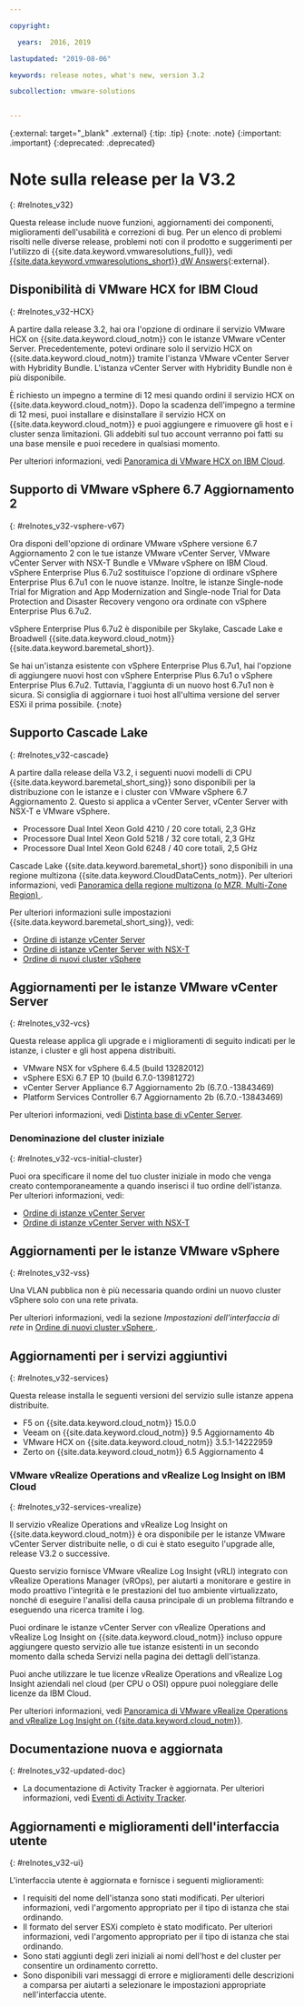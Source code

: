 ```yaml
---

copyright:

  years:  2016, 2019

lastupdated: "2019-08-06"

keywords: release notes, what's new, version 3.2

subcollection: vmware-solutions


---
```


{:external: target="_blank" .external}
{:tip: .tip}
{:note: .note}
{:important: .important}
{:deprecated: .deprecated}

# Note sulla release per la V3.2
{: #relnotes_v32}

Questa release include nuove funzioni, aggiornamenti dei componenti, miglioramenti dell'usabilità e correzioni di bug. Per un elenco di problemi risolti nelle diverse release, problemi noti con il prodotto e suggerimenti per l'utilizzo di {{site.data.keyword.vmwaresolutions_full}}, vedi [{{site.data.keyword.vmwaresolutions_short}} dW Answers](https://developer.ibm.com/answers/topics/cloudvmw/){:external}.

## Disponibilità di VMware HCX for IBM Cloud
{: #relnotes_v32-HCX}

A partire dalla release 3.2, hai ora l'opzione di ordinare il servizio VMware HCX on {{site.data.keyword.cloud_notm}} con le istanze VMware vCenter Server. Precedentemente, potevi ordinare solo il servizio HCX on {{site.data.keyword.cloud_notm}} tramite l'istanza VMware vCenter Server with Hybridity Bundle. L'istanza vCenter Server with Hybridity Bundle non è più disponibile.

È richiesto un impegno a termine di 12 mesi quando ordini il servizio HCX on {{site.data.keyword.cloud_notm}}. Dopo la scadenza dell'impegno a termine di 12 mesi, puoi installare e disinstallare il servizio HCX on {{site.data.keyword.cloud_notm}} e puoi aggiungere e rimuovere gli host e i cluster senza limitazioni. Gli addebiti sul tuo account verranno poi fatti su una base mensile e puoi recedere in qualsiasi momento.

Per ulteriori informazioni, vedi [Panoramica di VMware HCX on IBM Cloud](/docs/services/vmwaresolutions?topic=vmware-solutions-hcx_considerations).

## Supporto di VMware vSphere 6.7 Aggiornamento 2
{: #relnotes_v32-vsphere-v67}

Ora disponi dell'opzione di ordinare VMware vSphere versione 6.7 Aggiornamento 2 con le tue istanze VMware vCenter Server, VMware vCenter Server with NSX-T Bundle e VMware vSphere on IBM Cloud. vSphere Enterprise Plus 6.7u2 sostituisce l'opzione di ordinare vSphere Enterprise Plus 6.7u1 con le nuove istanze. Inoltre, le istanze Single-node Trial for Migration and App Modernization and Single-node Trial for Data Protection and Disaster Recovery vengono ora ordinate con vSphere Enterprise Plus 6.7u2.

vSphere Enterprise Plus 6.7u2 è disponibile per Skylake, Cascade Lake e Broadwell {{site.data.keyword.cloud_notm}} {{site.data.keyword.baremetal_short}}.

Se hai un'istanza esistente con vSphere Enterprise Plus 6.7u1, hai l'opzione di aggiungere nuovi host con vSphere Enterprise Plus 6.7u1 o vSphere Enterprise Plus 6.7u2. Tuttavia, l'aggiunta di un nuovo host 6.7u1 non è sicura. Si consiglia di aggiornare i tuoi host all'ultima versione del server ESXi il prima possibile.
{:note}

## Supporto Cascade Lake
{: #relnotes_v32-cascade}

A partire dalla release della V3.2, i seguenti nuovi modelli di CPU {{site.data.keyword.baremetal_short_sing}} sono disponibili per la distribuzione con le istanze e i cluster con VMware vSphere 6.7 Aggiornamento 2. Questo si applica a vCenter Server, vCenter Server with NSX-T e VMware vSphere.

* Processore Dual Intel Xeon Gold 4210 / 20 core totali, 2,3 GHz
* Processore Dual Intel Xeon Gold 5218 / 32 core totali, 2,3 GHz
* Processore Dual Intel Xeon Gold 6248 / 40 core totali, 2,5 GHz

Cascade Lake {{site.data.keyword.baremetal_short}} sono disponibili in una regione multizona {{site.data.keyword.CloudDataCents_notm}}. Per ulteriori informazioni, vedi [Panoramica della regione multizona (o MZR, Multi-Zone Region)
](/docs/infrastructure/loadbalancer-service?topic=loadbalancer-service-multi-zone-region-mzr-overview).

Per ulteriori informazioni sulle impostazioni {{site.data.keyword.baremetal_short_sing}}, vedi:

* [Ordine di istanze vCenter Server](/docs/services/vmwaresolutions?topic=vmware-solutions-vc_orderinginstance#vc_orderinginstance-cascade)
* [Ordine di istanze vCenter Server with NSX-T](/docs/services/vmwaresolutions?topic=vmware-solutions-vc_nsx-t_orderinginstance#vc_nsx-t_orderinginstance-cascade)
* [Ordine di nuovi cluster vSphere](/docs/services/vmwaresolutions?topic=vmware-solutions-vs_orderinginstances#vs_orderinginstance-cascade)

## Aggiornamenti per le istanze VMware vCenter Server
{: #relnotes_v32-vcs}

Questa release applica gli upgrade e i miglioramenti di seguito indicati per le istanze, i cluster e gli host appena distribuiti.

* VMware NSX for vSphere 6.4.5 (build 13282012)
* vSphere ESXi 6.7 EP 10 (build 6.7.0-13981272)
* vCenter Server Appliance 6.7 Aggiornamento 2b (6.7.0.-13843469)
* Platform Services Controller 6.7 Aggiornamento 2b (6.7.0.-13843469)

Per ulteriori informazioni, vedi [Distinta base di vCenter Server](/docs/services/vmwaresolutions/vcenter?topic=vmware-solutions-vc_bom).

### Denominazione del cluster iniziale
{: #relnotes_v32-vcs-initial-cluster}

Puoi ora specificare il nome del tuo cluster iniziale in modo che venga creato contemporaneamente a quando inserisci il tuo ordine dell'istanza. Per ulteriori informazioni, vedi:

* [Ordine di istanze vCenter Server](/docs/services/vmwaresolutions?topic=vmware-solutions-vc_orderinginstance)
* [Ordine di istanze vCenter Server with NSX-T](/docs/services/vmwaresolutions?topic=vmware-solutions-vc_nsx-t_orderinginstance)

## Aggiornamenti per le istanze VMware vSphere
{: #relnotes_v32-vss}

Una VLAN pubblica non è più necessaria quando ordini un nuovo cluster vSphere solo con una rete privata.

Per ulteriori informazioni, vedi la sezione *Impostazioni dell'interfaccia di rete* in [Ordine di nuovi cluster vSphere
](/docs/services/vmwaresolutions?topic=vmware-solutions-vs_orderinginstances#vs_orderinginstances-network-interface-settings).

## Aggiornamenti per i servizi aggiuntivi
{: #relnotes_v32-services}

Questa release installa le seguenti versioni del servizio sulle istanze appena distribuite.

* F5 on {{site.data.keyword.cloud_notm}} 15.0.0
* Veeam on {{site.data.keyword.cloud_notm}} 9.5 Aggiornamento 4b
* VMware HCX on {{site.data.keyword.cloud_notm}} 3.5.1-14222959
* Zerto on {{site.data.keyword.cloud_notm}} 6.5 Aggiornamento 4

### VMware vRealize Operations and vRealize Log Insight on IBM Cloud
{: #relnotes_v32-services-vrealize}

Il servizio vRealize Operations and vRealize Log Insight on {{site.data.keyword.cloud_notm}} è ora disponibile per le istanze VMware vCenter Server distribuite nelle, o di cui è stato eseguito l'upgrade alle, release V3.2 o successive.

Questo servizio fornisce VMware vRealize Log Insight (vRLI) integrato con vRealize Operations Manager (vROps), per aiutarti a monitorare e gestire in modo proattivo l'integrità e le prestazioni del tuo ambiente virtualizzato, nonché di eseguire l'analisi della causa principale di un problema filtrando e eseguendo una ricerca tramite i log.

Puoi ordinare le istanze vCenter Server con vRealize Operations and vRealize Log Insight on {{site.data.keyword.cloud_notm}} incluso oppure aggiungere questo servizio alle tue istanze esistenti in un secondo momento dalla scheda Servizi nella pagina dei dettagli dell'istanza.

Puoi anche utilizzare le tue licenze vRealize Operations and vRealize Log Insight aziendali nel cloud (per CPU o OSI) oppure puoi noleggiare delle licenze da IBM Cloud.

Per ulteriori informazioni, vedi [Panoramica di VMware vRealize Operations and vRealize Log Insight on {{site.data.keyword.cloud_notm}}](/docs/services/vmwaresolutions/vcenter?topic=vmware-solutions-vrops_overview).

## Documentazione nuova e aggiornata
{: #relnotes_v32-updated-doc}

* La documentazione di Activity Tracker è aggiornata. Per ulteriori informazioni, vedi [Eventi di Activity Tracker](/docs/services/vmwaresolutions?topic=vmware-solutions-at-events).

## Aggiornamenti e miglioramenti dell'interfaccia utente
{: #relnotes_v32-ui}

L'interfaccia utente è aggiornata e fornisce i seguenti miglioramenti:

* I requisiti del nome dell'istanza sono stati modificati. Per ulteriori informazioni, vedi l'argomento appropriato per il tipo di istanza che stai ordinando.
* Il formato del server ESXi completo è stato modificato. Per ulteriori informazioni, vedi l'argomento appropriato per il tipo di istanza che stai ordinando.
* Sono stati aggiunti degli zeri iniziali ai nomi dell'host e del cluster per consentire un ordinamento corretto.
* Sono disponibili vari messaggi di errore e miglioramenti delle descrizioni a comparsa per aiutarti a selezionare le impostazioni appropriate nell'interfaccia utente.
